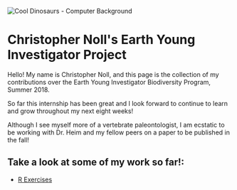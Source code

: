 ![Cool Dinosaurs - Computer Background](https://www.50-best.com/images/computer_backgrounds/cool_dinosaur_background.jpg)
# Christopher Noll's Earth Young Investigator Project
Hello! My name is Christopher Noll, and this page is the collection of my contributions over the Earth Young Investigator Biodiversity Program, Summer 2018.

So far this internship has been great and I look forward to continue to learn and grow throughout my next eight weeks!

Although I see myself more of a vertebrate paleontologist, I am ecstatic to be working with Dr. Heim and my fellow peers on a paper to be published in the fall!

## Take a look at some of my work so far!:

- [R Exercises](https://github.com/Christopher-Noll/EarthYoungInvestigatorProject/tree/master/R_Exercises)
